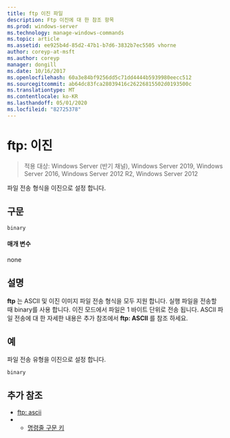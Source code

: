 ```yaml
---
title: ftp 이진 파일
description: Ftp 이진에 대 한 참조 항목
ms.prod: windows-server
ms.technology: manage-windows-commands
ms.topic: article
ms.assetid: ee925b4d-85d2-47b1-b7d6-3832b7ec5505 vhorne
author: coreyp-at-msft
ms.author: coreyp
manager: dongill
ms.date: 10/16/2017
ms.openlocfilehash: 60a3e84bf9256dd5c71dd4444b5939980eecc512
ms.sourcegitcommit: ab64dc83fca28039416c26226815502d0193500c
ms.translationtype: MT
ms.contentlocale: ko-KR
ms.lasthandoff: 05/01/2020
ms.locfileid: "82725378"
---
```

# <a name="ftp-binary"></a>ftp: 이진

> 적용 대상: Windows Server (반기 채널), Windows Server 2019, Windows Server 2016, Windows Server 2012 R2, Windows Server 2012

파일 전송 형식을 이진으로 설정 합니다.   
## <a name="syntax"></a>구문  
```  
binary  
```  
#### <a name="parameters"></a>매개 변수  
none  
## <a name="remarks-optional-section"></a>설명<optional section>  
**ftp** 는 ASCII 및 이진 이미지 파일 전송 형식을 모두 지원 합니다. 실행 파일을 전송할 때 binary를 사용 합니다. 이진 모드에서 파일은 1 바이트 단위로 전송 됩니다. ASCII 파일 전송에 대 한 자세한 내용은 추가 참조에서 **ftp: ASCII** 를 참조 하세요.  
## <a name="examples"></a>예  
파일 전송 유형을 이진으로 설정 합니다.  
```  
binary  
```  
## <a name="additional-references"></a>추가 참조  
-   [ftp: ascii](ftp-ascii.md)  
-   - [명령줄 구문 키](command-line-syntax-key.md)  
